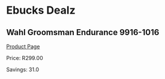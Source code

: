 
# Ebucks Dealz
## Wahl Groomsman Endurance 9916-1016
[Product Page](https://www.ebucks.com/web/shop/productSelected.do?prodId=1191145660&catId=375509364)

Price: R299.00

Savings: 31.0


	